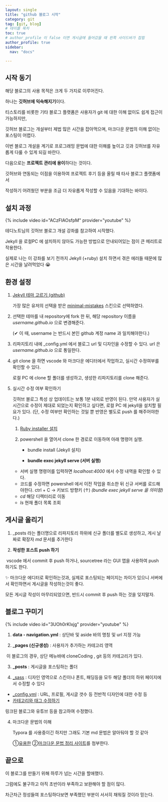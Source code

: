 ```yaml
---
layout: single
title: "github 블로그 시작"
category: git
tag: [git, blog]
# 테이블 목차
toc: true
# author_profile 이 false 이면 게시글에 들어갔을 때 왼쪽 사이드바가 접힘
author_profile: true
sidebar:
  nav: "docs"

---
```


## 시작 동기

해당 블로그의 사용 목적은 크게 두 가지로 이루어진다.

하나는 **깃허브에 익숙해지기**이다.

티스토리를 비롯한 기타 블로그 플랫폼은 사용자가 git 에 대한 이해 없이도 쉽게 접근이 가능하지만,

깃허브 블로그는 개설부터 제법 많은 시간을 잡아먹으며, 마크다운 문법의 이해 없이는 포스팅이 어렵다.

이번 블로그 개설을 계기로 프로그래밍 문법에 대한 이해를 높이고 깃과 깃허브를 자유롭게 다룰 수 있게 되길 바란다.

다음으로는 **프로젝트 관리에 용이**하다는 것이다.

깃허브와 연동되는 이점을 이용하여 프로젝트 후기 등을 올릴 때 타사 블로그 플랫폼에서

작성하기 어려웠던 부분을 조금 더 자유롭게 작성할 수 있음을 기대하는 바이다.

## 설치 과정

{% include video id="ACzFIAOsfpM" provider="youtube" %}



테디노트님의 깃허브 블로그 개설 강좌를 참고하여 시작했다.

Jekyll 을 로컬PC 에 설치하지 않아도 가능한 방법으로 안내되어있는 점이 큰 메리트로 작용한다.

실제로 나는 이 강좌를 보기 전까지 Jekyll (+ruby) 설치 하면서 겪은 에러들 때문에 많은 시간을 날려먹었다 😭

## 환경 설정

1. [Jekyll 테마 고르기 (github)](https://github.com/topics/jekyll-theme)

   가장 많은 유저의 선택을 받은 [minimal-mistakes](https://mmistakes.github.io/minimal-mistakes/docs/configuration/) 스킨으로 선택하였다.

2. 선택한 테마를 내 repository에 fork 한 뒤, 해당 repository 이름을 _username.github.io_ 으로 변경해준다.

   (✔ 이 때, username 는 반드시 본인 github 계정 name 과 일치해야한다.)

3. 리파지토리 내에 \_config.yml 에서 블로그 url 및 디자인을 수정할 수 있다.
   url 은 _username.github.io_ 으로 통일한다.

4. git clone 을 하면 vscode 와 마크다운 에디터에서 작업하고, 실시간 수정여부를 확인할 수 있다.

   로컬 PC 에 clone 할 폴더를 생성하고, 생성한 리파지토리를 clone 해준다.

5. 실시간 수정 여부 확인하기

   깃허브 블로그 특성 상 업데이트는 보통 1분 내외로 반영이 된다.
   만약 사용자가 실시간으로 수정이 제대로 되었는지 확인하고 싶다면, 로컬 PC 에 jekyll을 설치할 필요가 있다.
   (단, 수정 여부만 확인하는 것일 뿐 반영은 별도로 push 를 해주어야한다.)

   1. [Ruby installer 설치](https://rubyinstaller.org/downloads/)

   2. powershell 을 열어서 clone 한 경로로 이동하여 아래 명령어 실행.

      - bundle install (Jekyll 설치)

      - **bundle exec jekyll serve (서버 실행)**

   - 서버 실행 명령어를 입력하면 _localhost:4000_ 에서 수정 내역을 확인할 수 있다.
   - 코드를 수정하면 powershell 에서 이전 작업을 취소한 뒤 신규 서버를 로드해야한다.
     ctrl + C → 키보드 방향키 (↑) _(bundle exec jekyll serve 을 의미함)_

   * _cd_ 해당 디렉터리로 이동
   * _ls_ 현재 폴더 목록 조회

## 게시글 올리기



1. _posts 라는 폴더명으로 리파지토리 하위에 신규 폴더를 별도로 생성하고, 게시 날짜로 확장자 _md_ 문서를 추가한다

2. **작성한 포스트 push 하기**

​       vscode 에서 commit 후 push 하거나, sourcetree 라는 GUI 앱을 사용하여 push 하기도 한다.

✨ 마크다운 에디터로 확인하는것과, 실제로 포스팅되는 페이지는 차이가 있으니 서버에서 확인하면서 게시글을 작성하는것이 좋다.

 모든 게시글 작성이 마무리되었으면, 반드시 commit 후 push 하는 것을 잊지말자.



## 블로그 꾸미기

{% include video id="3UOh0rKlxjg" provider="youtube" %}



1. **data - navigation.yml** : 상단바 및 aside 바의 명칭 및 url 지정 가능

2. **\_pages (신규생성)** : 사용자가 추가하는 카테고리 영역

​        이 블로그의 경우, 상단 메뉴바에 cloneCoding , git 등의  카테고리가 있다.

3. **\_posts** : 게시글을 포스팅하는 폴더

4. [\_sass](https://devinlife.com/howto%20github%20pages/github-pages-settings/) : 디자인 영역으로 스킨이나 폰트, 패딩등을 모두 해당 폴더의 하위 페이지에서 수정할 수 있다

- [\_config.yml](https://velog.io/@eona1301/Github-Blog-minimal-mistakes-config.yml-%EC%88%98%EC%A0%95%ED%95%98%EA%B8%B0) : URL, 프로필, 게시글 갯수 등 전반적 디자인에 대한 수정 등
- [카테고리와 태그 수정하기](https://devinlife.com/howto%20github%20pages/category-tag/)

링크된 블로그와 유튜브 등을 참고하여 수정했다.

4. 마크다운 문법의 이해

   Typora 를 사용중이긴 하지만 그래도 기본 md 문법은 알아둬야 할 것 같아

   ①[유용한](https://goddaehee.tistory.com/307) ②[마크다운 문법 정리 사이트](https://gist.github.com/ihoneymon/652be052a0727ad59601)를 첨부한다.

## 끝으로

이 블로그를 만들기 위해 하루가 넘는 시간을 할애했다.

그럼에도 불구하고 아직 초반이라 부족하고 보완해야 할 점이 많다.

차근차근 정성들여 포스팅하다보면 부족했던 부분이 서서히 채워질 것이라 믿는다.
